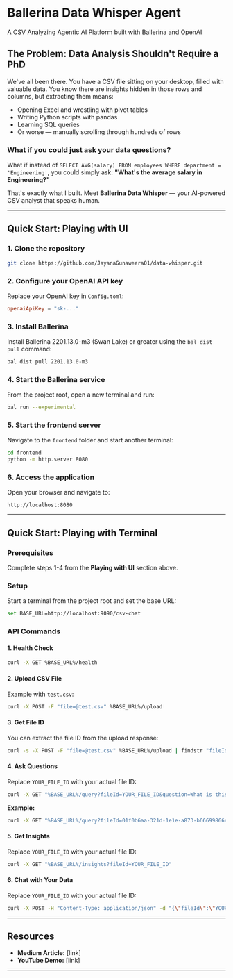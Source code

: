 # Ballerina Data Whisper Agent

A CSV Analyzing Agentic AI Platform built with Ballerina and OpenAI

## The Problem: Data Analysis Shouldn't Require a PhD

We've all been there. You have a CSV file sitting on your desktop, filled with valuable data. You know there are insights hidden in those rows and columns, but extracting them means:

- Opening Excel and wrestling with pivot tables
- Writing Python scripts with pandas
- Learning SQL queries
- Or worse — manually scrolling through hundreds of rows

### What if you could just ask your data questions?

What if instead of `SELECT AVG(salary) FROM employees WHERE department = 'Engineering'`, you could simply ask: **"What's the average salary in Engineering?"**

That's exactly what I built. Meet **Ballerina Data Whisper** — your AI-powered CSV analyst that speaks human.

---

## Quick Start: Playing with UI

### 1. Clone the repository

```bash
git clone https://github.com/JayanaGunaweera01/data-whisper.git
```

### 2. Configure your OpenAI API key

Replace your OpenAI key in `Config.toml`:

```toml
openaiApiKey = "sk-..."
```

### 3. Install Ballerina

Install Ballerina 2201.13.0-m3 (Swan Lake) or greater using the `bal dist pull` command:

```bash
bal dist pull 2201.13.0-m3
```

### 4. Start the Ballerina service

From the project root, open a new terminal and run:

```bash
bal run --experimental
```

### 5. Start the frontend server

Navigate to the `frontend` folder and start another terminal:

```bash
cd frontend
python -m http.server 8080
```

### 6. Access the application

Open your browser and navigate to:

```
http://localhost:8080
```

---

## Quick Start: Playing with Terminal

### Prerequisites

Complete steps 1-4 from the **Playing with UI** section above.

### Setup

Start a terminal from the project root and set the base URL:

```bash
set BASE_URL=http://localhost:9090/csv-chat
```

### API Commands

#### 1. Health Check

```bash
curl -X GET %BASE_URL%/health
```

#### 2. Upload CSV File

Example with `test.csv`:

```bash
curl -X POST -F "file=@test.csv" %BASE_URL%/upload
```

#### 3. Get File ID

You can extract the file ID from the upload response:

```bash
curl -s -X POST -F "file=@test.csv" %BASE_URL%/upload | findstr "fileId"
```

#### 4. Ask Questions

Replace `YOUR_FILE_ID` with your actual file ID:

```bash
curl -X GET "%BASE_URL%/query?fileId=YOUR_FILE_ID&question=What is this csv about?"
```

**Example:**
```bash
curl -X GET "%BASE_URL%/query?fileId=01f0b6aa-321d-1e1e-a873-b66699866e4e&question=What is this csv about?"
```

#### 5. Get Insights

Replace `YOUR_FILE_ID` with your actual file ID:

```bash
curl -X GET "%BASE_URL%/insights?fileId=YOUR_FILE_ID"
```

#### 6. Chat with Your Data

Replace `YOUR_FILE_ID` with your actual file ID:

```bash
curl -X POST -H "Content-Type: application/json" -d "{\"fileId\":\"YOUR_FILE_ID\",\"message\":\"Show trends of salary in this csv\"}" %BASE_URL%/chat
```

---

## Resources

- **Medium Article:** [link]
- **YouTube Demo:** [link]

---

